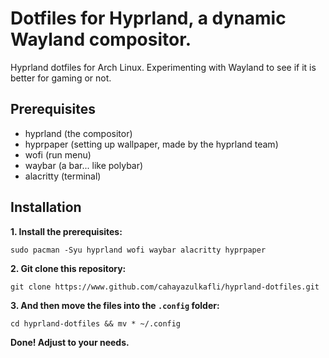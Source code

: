 
# Dotfiles for Hyprland, a dynamic Wayland compositor.

Hyprland dotfiles for Arch Linux. Experimenting with Wayland to see if it is better for gaming or not.

## Prerequisites

- hyprland (the compositor)
- hyprpaper (setting up wallpaper, made by the hyprland team)
- wofi (run menu)
- waybar (a bar... like polybar)
- alacritty (terminal)

## Installation

**1. Install the prerequisites:**

```
sudo pacman -Syu hyprland wofi waybar alacritty hyprpaper
```

**2. Git clone this repository:**

```
git clone https://www.github.com/cahayazulkafli/hyprland-dotfiles.git
```

**3. And then move the files into the `.config` folder:**

```
cd hyprland-dotfiles && mv * ~/.config
```

**Done! Adjust to your needs.**
